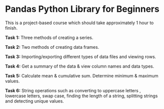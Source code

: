# Pandas Python Library for Beginners
This is a project-based course which should take approximately 1 hour to finish.

**Task 1:** Three methods of creating a series.

**Task 2:** Two methods of creating data frames.

**Task 3:** Importing/exporting different types of data files and viewing rows.

**Task 4:** Get a summary of the data & view column names and data types.

**Task 5:** Calculate mean & cumulative sum. Determine minimum & maximum values.

**Task 6:** String operations such as converting to uppercase letters , lowercase letters, swap case, finding the length of a string, splitting strings and detecting unique values.
